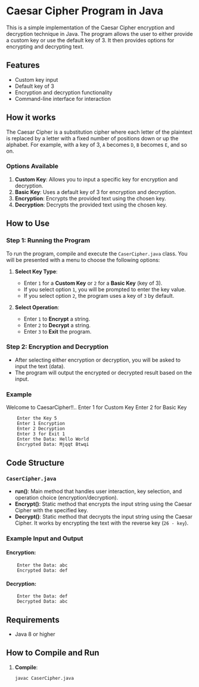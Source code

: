 # Caesar Cipher Program in Java

This is a simple implementation of the Caesar Cipher encryption and decryption technique in Java. The program allows the user to either provide a custom key or use the default key of 3. It then provides options for encrypting and decrypting text.

## Features
- Custom key input
- Default key of 3
- Encryption and decryption functionality
- Command-line interface for interaction

## How it works
The Caesar Cipher is a substitution cipher where each letter of the plaintext is replaced by a letter with a fixed number of positions down or up the alphabet. For example, with a key of 3, `A` becomes `D`, `B` becomes `E`, and so on.

### Options Available
1. **Custom Key**: Allows you to input a specific key for encryption and decryption.
2. **Basic Key**: Uses a default key of 3 for encryption and decryption.
3. **Encryption**: Encrypts the provided text using the chosen key.
4. **Decryption**: Decrypts the provided text using the chosen key.

## How to Use

### Step 1: Running the Program
To run the program, compile and execute the `CaserCipher.java` class. You will be presented with a menu to choose the following options:

1. **Select Key Type**: 
    - Enter `1` for a **Custom Key** or `2` for a **Basic Key** (key of 3).
    - If you select option `1`, you will be prompted to enter the key value.
    - If you select option `2`, the program uses a key of `3` by default.

2. **Select Operation**:
    - Enter `1` to **Encrypt** a string.
    - Enter `2` to **Decrypt** a string.
    - Enter `3` to **Exit** the program.

### Step 2: Encryption and Decryption
- After selecting either encryption or decryption, you will be asked to input the text (data).
- The program will output the encrypted or decrypted result based on the input.

### Example
Welcome to CaesarCipher!!.. Enter 1 for Custom Key Enter 2 for Basic Key  

        Enter the Key 5  
        Enter 1 Encryption  
        Enter 2 Decryption  
        Enter 3 for Exit 1  
        Enter the Data: Hello World  
        Encrypted Data: Mjqqt Btwqi  


## Code Structure

### `CaserCipher.java`
- **run()**: Main method that handles user interaction, key selection, and operation choice (encryption/decryption).
- **Encrypt()**: Static method that encrypts the input string using the Caesar Cipher with the specified key.
- **Decrypt()**: Static method that decrypts the input string using the Caesar Cipher. It works by encrypting the text with the reverse key (`26 - key`).

### Example Input and Output
#### Encryption:
        Enter the Data: abc  
        Encrypted Data: def  


#### Decryption:
        Enter the Data: def  
        Decrypted Data: abc  


## Requirements
- Java 8 or higher

## How to Compile and Run

1. **Compile**:
   ```bash
   javac CaserCipher.java

